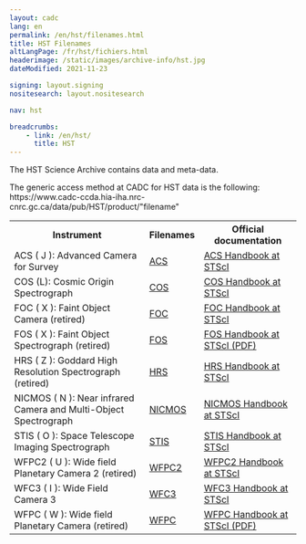 ```yaml
---
layout: cadc
lang: en
permalink: /en/hst/filenames.html
title: HST Filenames
altLangPage: /fr/hst/fichiers.html
headerimage: /static/images/archive-info/hst.jpg
dateModified: 2021-11-23

signing: layout.signing
nositesearch: layout.nositesearch

nav: hst

breadcrumbs:
    - link: /en/hst/
      title: HST
---
```


<p>
The HST Science Archive contains data and meta-data.
</p>

<p class="color-attention">
The generic access method at CADC for HST data is the following:<br>
https://www.cadc-ccda.hia-iha.nrc-cnrc.gc.ca/data/pub/HST/product/"filename"

</p>

<table class="table-medium other-classes table" class="table-medium">
<tbody><tr>
             <th id="a">Instrument</th>
	     <th id="b">Filenames</th>
             <th id="c">Official documentation</th>
             </tr>

              
<tr>
	     <td headers="a">ACS ( J ): Advanced Camera for Survey</td>
             <td headers="b"><a href="/en/hst/acs_filenames.html" class="ui-link">ACS</a></td>
             <td headers="c"><a rel="external" href="https://www.stsci.edu/hst/acs/documents/handbooks/current/cover.html" class="ui-link">ACS Handbook at STScI</a></td>
             </tr>

<tr>
	     <td headers="a">COS (L): Cosmic Origin Spectrograph</td>
             <td headers="b"><a href="/en/hst/cos_filenames.html" class="ui-link">COS</a></td>
             <td headers="c"><a rel="external" href="https://www.stsci.edu/hst/cos/documents/handbooks/current/cos_cover.html" class="ui-link">COS Handbook at STScI</a></td>
             </tr>

<tr>
	     <td headers="a">FOC ( X ): Faint Object Camera (retired)</td>
             <td headers="b"><a href="/en/hst/foc_filenames.html" class="ui-link">FOC</a></td>
             <td headers="c"><a rel="external" href="https://www.stsci.edu/hst/foc/documents/handbooks/foc_handbook.html" class="ui-link">FOC Handbook at STScI</a></td>
             </tr>

<tr>
	     <td headers="a">FOS ( X ): Faint Object Spectrograph (retired)</td>
             <td headers="b"><a href="/en/hst/fos_filenames.html" class="ui-link">FOS</a></td>
             <td headers="c"><a rel="external" href="ftp://ftp.stsci.edu/pub/instrument_news/FOS/FOS_IHv60.pdf" class="ui-link">FOS Handbook at STScI (PDF)</a></td>
             </tr>

<tr>
	     <td headers="a">HRS ( Z ): Goddard High Resolution Spectrograph (retired)</td>
             <td headers="b"><a href="/en/hst/hrs_filenames.html" class="ui-link">HRS</a></td>
             <td headers="c"><a rel="external" href="https://www.stsci.edu/hst/ghrs/documents/handbooks/ihb/GHRS_1.html" class="ui-link">HRS Handbook at STScI</a></td>
             </tr>

<tr>
	     <td headers="a">NICMOS ( N ): Near infrared Camera and Multi-Object Spectrograph</td>
             <td headers="b"><a href="/en/hst/nicmos_filenames.html" class="ui-link">NICMOS</a></td>
             <td headers="c"><a rel="external" href="https://www.stsci.edu/hst/nicmos/documents/handbooks/current_NEW/cover.html" class="ui-link">NICMOS Handbook at STScI</a></td>
             </tr>

<tr>
	     <td headers="a">STIS ( O ): Space Telescope Imaging Spectrograph</td>
             <td headers="b"><a href="/en/hst/stis_filenames.html" class="ui-link">STIS</a></td>
             <td headers="c"><a rel="external" href="https://www.stsci.edu/hst/stis/documents/handbooks/currentIHB/cover.html" class="ui-link">STIS Handbook at STScI</a></td>
             </tr>

<tr>
	     <td headers="a">WFPC2 ( U ): Wide field Planetary Camera 2 (retired)</td>
             <td headers="b"><a href="/en/hst/wfpc2_filenames.html" class="ui-link">WFPC2</a></td>
             <td headers="c"><a rel="external" href="https://documents.stsci.edu/hst/wfpc2/documents/handbooks/cycle17/wfpc2_cover.html" class="ui-link">WFPC2 Handbook at STScI</a></td>
             </tr>

<tr>
	     <td headers="a">WFC3 ( I ): Wide Field Camera 3</td>
             <td headers="b"><a href="/en/hst/wfc3_filenames.html" class="ui-link">WFC3</a></td>
             <td headers="c"><a rel="external" href="https://www.stsci.edu/hst/wfc3/documents/handbooks/currentIHB/wfc3_cover.html" class="ui-link">WFC3 Handbook at STScI</a></td>
             </tr>

<tr>
	     <td headers="a">WFPC ( W ): Wide field Planetary Camera (retired)</td>
             <td headers="b"><a href="/en/hst/wfpc_filenames.html" class="ui-link">WFPC</a></td>
             <td headers="c"><a rel="external" href="https://www.stsci.edu/hst/wfpc/documents/HST_WFPC_Instrument_Handbook.pdf" class="ui-link">WFPC Handbook at STScI (PDF)</a></td>
             </tr>
             </tbody></table>